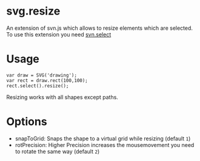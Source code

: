 svg.resize
==========

An extension of svn.js which allows to resize elements which are selected.
To use this extension you need [svn.select](https://github.com/Fuzzyma/svg.select.js)

# Usage

    var draw = SVG('drawing');
	var rect = draw.rect(100,100);
    rect.select().resize();

Resizing works with all shapes except paths.

# Options

- snapToGrid: Snaps the shape to a virtual grid while resizing (default `1`)
- rotPrecision: Higher Precision increases the mousemovement you need to rotate the same way (default `2`)